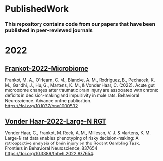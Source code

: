 # PublishedWork

### This repository contains code from our papers that have been published in peer-reviewed journals


# 2022
## [Frankot-2022-Microbiome](Frankot-2022-Microbiome)
Frankot, M. A., O'Hearn, C. M., Blancke, A. M., Rodriguez, B., Pechacek, K. M., Gandhi, J., Hu, G., Martens, K. M., & Vonder Haar, C. (2022). Acute gut microbiome changes after traumatic brain injury are associated with chronic deficits in decision-making and impulsivity in male rats. Behavioral Neuroscience. Advance online publication. https://doi.org/10.1037/bne0000532

## [Vonder Haar-2022-Large-N RGT](<Vonder Haar-2022-Large-N RGT>)
Vonder Haar, C., Frankot, M. Reck, A. M., Milleson, V. J. & Martens, K. M. Large-N rat data enables phenotyping of risky decision-making: A retrospective analysis of brain injury on the Rodent Gambling Task. Frontiers in Behavioral Neuroscience, 837654
https://doi.org/10.3389/fnbeh.2022.837654.
